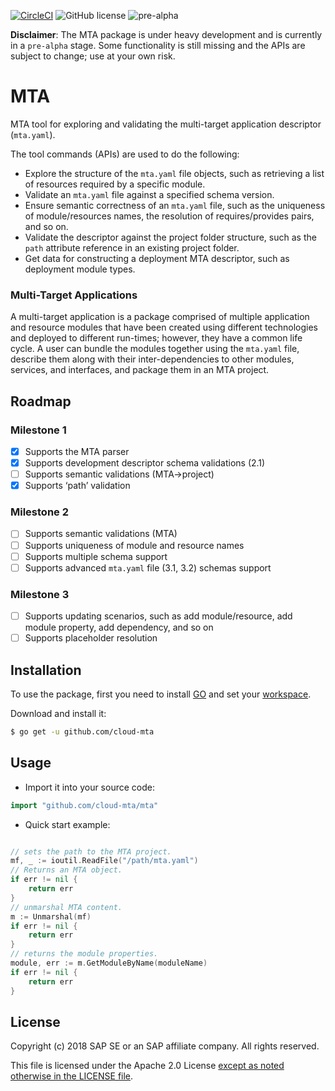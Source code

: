 [![CircleCI](https://circleci.com/gh/SAP/cloud-mta-build-tool.svg?style=svg&circle-token=ecedd1dce3592adcd72ee4c61481972c32dcfad7)](https://circleci.com/gh/SAP/cloud-mta-build-tool)
![GitHub license](https://img.shields.io/badge/license-Apache_2.0-blue.svg)
![pre-alpha](https://img.shields.io/badge/Release-pre--alpha-orange.svg)


<b>Disclaimer</b>: The MTA package is under heavy development and is currently in a `pre-alpha` stage.
                   Some functionality is still missing and the APIs are subject to change; use at your own risk.
                   
# MTA

MTA tool for exploring and validating the multi-target application descriptor (`mta.yaml`).

The tool commands (APIs) are used to do the following:

   - Explore the structure of the `mta.yaml` file objects, such as retrieving a list of resources required by a specific module.
   - Validate an `mta.yaml` file against a specified schema version.
   - Ensure semantic correctness of an `mta.yaml` file, such as the uniqueness of module/resources names, the resolution of requires/provides pairs, and so on.
   - Validate the descriptor against the project folder structure, such as the `path` attribute reference in an existing project folder.
   - Get data for constructing a deployment MTA descriptor, such as deployment module types.
   

### Multi-Target Applications

A multi-target application is a package comprised of multiple application and resource modules that have been created using different technologies and deployed to different run-times; however, they have a common life cycle. A user can bundle the modules together using the `mta.yaml` file, describe them along with their inter-dependencies to other modules, services, and interfaces, and package them in an MTA project.
 
## Roadmap 

### Milestone 1 
 
 - [x] Supports the MTA parser 
 - [x] Supports development descriptor schema validations (2.1) 
 - [ ] Supports semantic validations (MTA->project)
 - [x] Supports ‘path’ validation
 
### Milestone 2
 
- [ ] Supports semantic validations (MTA)
- [ ] Supports uniqueness of module and resource names
- [ ] Supports multiple schema support
- [ ] Supports advanced `mta.yaml` file (3.1, 3.2) schemas support
 
### Milestone 3

- [ ] Supports updating scenarios, such as add module/resource, add module property, add dependency, and so on
- [ ] Supports placeholder resolution

## Installation

To use the package, first you need to install [GO](https://golang.org/dl/) and set your [workspace](https://golang.org/doc/code.html#Workspaces).

Download and install it:

```sh
$ go get -u github.com/cloud-mta
```

## Usage

 - Import it into your source code:

```go
import "github.com/cloud-mta/mta"
```

 -  Quick start example:

```go

// sets the path to the MTA project.
mf, _ := ioutil.ReadFile("/path/mta.yaml")
// Returns an MTA object.
if err != nil {
	return err
}
// unmarshal MTA content.
m := Unmarshal(mf)
if err != nil {
	return err
}
// returns the module properties.
module, err := m.GetModuleByName(moduleName)
if err != nil {
	return err
}
```
## License
 
Copyright (c) 2018 SAP SE or an SAP affiliate company. All rights reserved.

This file is licensed under the Apache 2.0 License [except as noted otherwise in the LICENSE file](/LICENSE).

